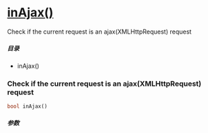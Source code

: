[inAjax()](http://twinh.github.com/widget/api/inAjax)
=====================================================

Check if the current request is an ajax(XMLHttpRequest) request

##### 目录
* inAjax()

### Check if the current request is an ajax(XMLHttpRequest) request
```php
bool inAjax()
```

##### 参数

